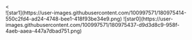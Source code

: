 <!DOCTYPE html>
<html><
  <head>
    <meta charset=UTF-8>
    <title>zvezda</title>
  </head>
  <body>
 <style>
.Picture { display: flex; justify-content: center;}

.Picture div{ background-image: url(star0.png); width: 75px; height: 78px; }

.Picture:hover div{ background-image: url(star1.png); }

.Picture div:hover ~ div{ background-image: url(star0.png); }


</style>
<div class="Picture">
<div></div>
<div></div>
<div></div>
<div></div>
<div></div></div>
</body>
</html>![star1](https://user-images.githubusercontent.com/100997571/180975414-550c2fd4-ad24-4748-bee1-418f93be34e9.png)
![star0](https://user-images.githubusercontent.com/100997571/180975437-d9d3d8c9-958f-4aeb-aaea-447a7dbad751.png)

